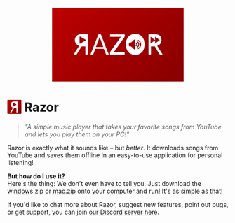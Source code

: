 <p align = 'center'>
  <img src = '/preview/banner.png' width = '300em' />
</p>

# <img src = '/layout/resources/logo.png?raw=true' height = '32px' style = 'margin-bottom: -5px;' /> Razor

> *"A simple music player that takes your favorite songs from YouTube and lets you play them on your PC!"*

Razor is exactly what it sounds like – but *better*. It downloads songs from YouTube and saves them offline in an easy-to-use application for personal listening!

**But how do I use it?**  
Here's the thing: We don't even have to tell you. Just download the [windows.zip or mac.zip](https://github.com/MCMi460/razor/releases/latest) onto your computer and run! It's as simple as that!

If you'd like to chat more about Razor, suggest new features, point out bugs, or get support, you can join [our Discord server here](https://discord.gg/KxUEqFRvwF).